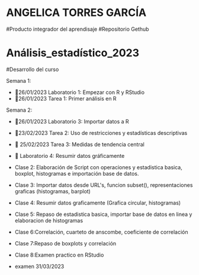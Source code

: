 # ANGELICA TORRES GARCÍA
#Producto integrador del aprendisaje 
#Repositorio Gethub
# Análisis_estadístico_2023
#Desarrollo del curso


Semana 1: 
+ 📍26/01/2023 Laboratorio 1: Empezar con R y RStudio
+ 📍26/01/2023 Tarea 1: Primer análisis en R

Semana 2: 

+ 📍26/01/2023 Laboratorio 3: Importar datos a R
+ 📍23/02/2023 Tarea 2: Uso de restricciones y estadísticas descriptivas

+ 📍 25/02/2023 Tarea 3: Medidas de tendencia central

+ 📍 Laboratorio 4: Resumir datos gráficamente


+ Clase 2: Elaboración de Script con operaciones y estadistica basica, boxplot, histogramas e importación base de datos.
+ Clase 3: Importar datos desde URL's, funcion subset(), representaciones graficas (histogramas, barplot)
+ Clase 4: Resumir datos graficamente (Grafica circular, histogramas) 
+ Clase 5: Repaso de estadistica basica, importar base de datos en linea y elaboracion de histogramas
+ Clase 6:Correlación, cuarteto de anscombe, coeficiente de correlación
+ Clase 7:Repaso de boxplots y correlación
+ Clase 8:Examen practico en RStudio
+ examen 31/03/2023
